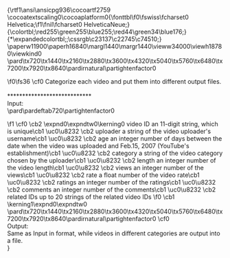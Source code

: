 {\rtf1\ansi\ansicpg936\cocoartf2759
\cocoatextscaling0\cocoaplatform0{\fonttbl\f0\fswiss\fcharset0 Helvetica;\f1\fnil\fcharset0 HelveticaNeue;}
{\colortbl;\red255\green255\blue255;\red44\green34\blue176;}
{\*\expandedcolortbl;;\cssrgb\c23137\c22745\c74510;}
\paperw11900\paperh16840\margl1440\margr1440\vieww34000\viewh18780\viewkind0
\pard\tx720\tx1440\tx2160\tx2880\tx3600\tx4320\tx5040\tx5760\tx6480\tx7200\tx7920\tx8640\pardirnatural\partightenfactor0

\f0\fs36 \cf0 Categorize each video and put them into different output files.\
\
****************************\
Input:\
\pard\pardeftab720\partightenfactor0

\f1 \cf0 \cb2 \expnd0\expndtw0\kerning0
video ID an 11-digit string, which is unique\cb1 \uc0\u8232 \cb2 uploader a string of the video uploader's username\cb1 \uc0\u8232 \cb2 age an integer number of days between the date when the video was uploaded and Feb.15, 2007 (YouTube's establishment)\cb1 \uc0\u8232 \cb2 category a string of the video category chosen by the uploader\cb1 \uc0\u8232 \cb2 length an integer number of the video length\cb1 \uc0\u8232 \cb2 views an integer number of the views\cb1 \uc0\u8232 \cb2 rate a float number of the video rate\cb1 \uc0\u8232 \cb2 ratings an integer number of the ratings\cb1 \uc0\u8232 \cb2 comments an integer number of the comments\cb1 \uc0\u8232 \cb2 related IDs up to 20 strings of the related video IDs
\f0 \cb1 \kerning1\expnd0\expndtw0 \
\pard\tx720\tx1440\tx2160\tx2880\tx3600\tx4320\tx5040\tx5760\tx6480\tx7200\tx7920\tx8640\pardirnatural\partightenfactor0
\cf0 \
Output:\
Same as Input in format, while videos in different categories are output into a file.\
}